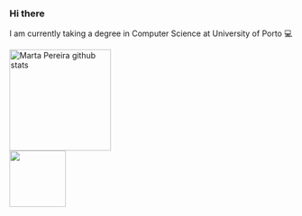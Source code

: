 ### Hi there 

I am currently taking a degree in Computer Science at University of Porto 💻

<div>
  <img height="180px" src="https://github-readme-stats.vercel.app/api?username=martapereira0&show_icons=false&count_private=true&hide_border=true&title_color=ee82ee&text_color=495057&bg_color=f8f9fa" alt="Marta Pereira github stats"/>
</div>
 <div>
  <img height="100px" src="https://github-readme-stats.vercel.app/api/top-langs/?username=martapereira0&layout=compact&hide_border=true&title_color=ee82ee&text_color=495057&bg_color=f8f9fa"/>
</div>




